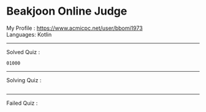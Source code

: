 # Beakjoon Online Judge

My Profile : https://www.acmicpc.net/user/bbomi1973 <br>
Languages: Kotlin

---

Solved Quiz :
```
01000
```

---

Solving Quiz :
```

```

---

Failed Quiz :
```

```